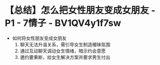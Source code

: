 # 【总结】怎么把女性朋友变成女朋友 - P1 - 7情子 - BV1QV4y1f7sw

-   如何将女性朋友变成女朋友
    1.  聊天无法升温关系，需引导女生制造暧昧氛围
    2.  通过互动聊天调动女生情绪，暗示约会意愿
    3.  邀约要果断，给女生解决方案并要求男生付出